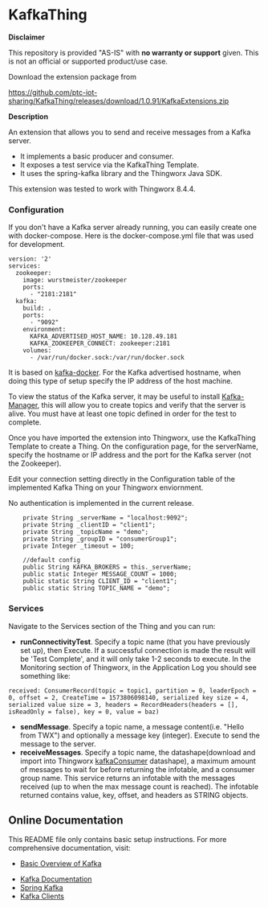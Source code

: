# KafkaThing

**Disclaimer**

This repository is provided "AS-IS" with **no warranty or support** given. This is not an official or supported product/use case.

Download the extension package from

https://github.com/ptc-iot-sharing/KafkaThing/releases/download/1.0.91/KafkaExtensions.zip

**Description**

An extension that allows you to send and receive messages from a Kafka server.

- It implements a basic producer and consumer.
- It exposes a test service via the KafkaThing Template.
- It uses the spring-kafka library and the Thingworx Java SDK.

This extension was tested to work with Thingworx 8.4.4.

### Configuration

If you don't have a Kafka server already running, you can easily create one with docker-compose. Here is the docker-compose.yml file that was used for development.

```
version: '2'
services:
  zookeeper:
    image: wurstmeister/zookeeper
    ports:
      - "2181:2181"
  kafka:
    build: .
    ports:
      - "9092"
    environment:
      KAFKA_ADVERTISED_HOST_NAME: 10.128.49.181
      KAFKA_ZOOKEEPER_CONNECT: zookeeper:2181
    volumes:
      - /var/run/docker.sock:/var/run/docker.sock
```

It is based on [kafka-docker](https://github.com/wurstmeister/kafka-docker). For the Kafka advertised hostname, when doing this type of setup specify the IP address of the host machine.

To view the status of the Kafka server, it may be useful to install [Kafka-Manager](https://github.com/yahoo/kafka-manager), this will allow you to create topics and verify that the server is alive. You must have at least one topic defined in order for the test to complete.

Once you have imported the extension into Thingworx, use the KafkaThing Template to create a Thing. On the configuration page, for the serverName, specify the hostname or IP address and the port for the Kafka server (not the Zookeeper).

Edit your connection setting directly in the Configuration table of the implemented Kafka Thing on your Thingworx enviornment.

No authentication is implemented in the current release.

```
    private String _serverName = "localhost:9092";
    private String _clientID = "client1";
    private String _topicName = "demo";
    private String _groupID = "consumerGroup1";
    private Integer _timeout = 100;

    //default config
    public String KAFKA_BROKERS = this._serverName;
    public static Integer MESSAGE_COUNT = 1000;
    public static String CLIENT_ID = "client1";
    public static String TOPIC_NAME = "demo";
```

### Services

Navigate to the Services section of the Thing and you can run:

- **runConnectivityTest**. Specify a topic name (that you have previously set up), then Execute. If a successful connection is made the result will be 'Test Complete', and it will only take 1-2 seconds to execute. In the Monitoring section of Thingworx, in the Application Log you should see something like:

```
received: ConsumerRecord(topic = topic1, partition = 0, leaderEpoch = 0, offset = 2, CreateTime = 1573806098140, serialized key size = 4, serialized value size = 3, headers = RecordHeaders(headers = [], isReadOnly = false), key = 0, value = baz)
```

- **sendMessage**. Specify a topic name, a message content(i.e. "Hello from TWX") and optionally a message key (integer). Execute to send the message to the server.
- **receiveMessages**. Specify a topic name, the datashape(download and import into Thingworx [kafkaConsumer](https://github.com/ptc-iot-sharing/KafkaThing/tree/master/twx) datashape), a maximum amount of messages to wait for before returning the infotable, and a consumer group name. This service returns an infotable with the messages received (up to when the max message count is reached). The infotable returned contains value, key, offset, and headers as STRING objects.

## Online Documentation

This README file only contains basic setup instructions. For more
comprehensive documentation, visit:

- [Basic Overview of Kafka](https://www.cloudkarafka.com/blog/2016-11-30-part1-kafka-for-beginners-what-is-apache-kafka.html)

* [Kafka Documentation](https://kafka.apache.org/documentation/)
* [Spring Kafka](https://docs.spring.io/spring-kafka/docs/current/reference/html/#introduction)
* [Kafka Clients](https://docs.spring.io/spring-kafka/docs/current/reference/html/#introduction)
